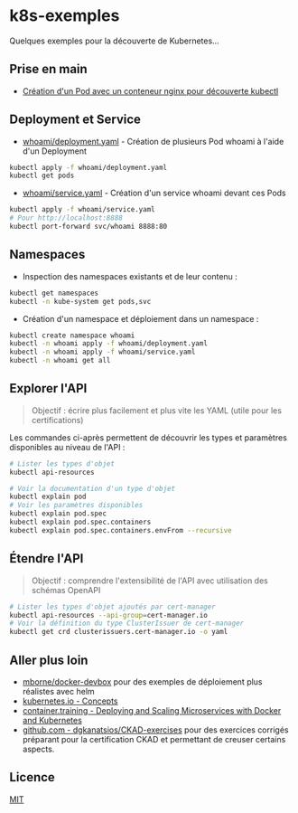 # k8s-exemples

Quelques exemples pour la découverte de Kubernetes...

## Prise en main

* [Création d'un Pod avec un conteneur nginx pour découverte kubectl](pod-nginx.md)

## Deployment et Service

* [whoami/deployment.yaml](whoami/deployment.yaml) - Création de plusieurs Pod whoami à l'aide d'un Deployment

```bash
kubectl apply -f whoami/deployment.yaml
kubectl get pods
```

* [whoami/service.yaml](whoami/service.yaml) - Création d'un service whoami devant ces Pods

```bash
kubectl apply -f whoami/service.yaml
# Pour http://localhost:8888
kubectl port-forward svc/whoami 8888:80
```

## Namespaces

* Inspection des namespaces existants et de leur contenu :

```bash
kubectl get namespaces
kubectl -n kube-system get pods,svc
```

* Création d'un namespace et déploiement dans un namespace :

```bash
kubectl create namespace whoami
kubectl -n whoami apply -f whoami/deployment.yaml
kubectl -n whoami apply -f whoami/service.yaml
kubectl -n whoami get all
```

## Explorer l'API

> Objectif : écrire plus facilement et plus vite les YAML (utile pour les certifications)

Les commandes ci-après permettent de découvrir les types et paramètres disponibles au niveau de l'API :

```bash
# Lister les types d'objet
kubectl api-resources

# Voir la documentation d'un type d'objet
kubectl explain pod
# Voir les paramètres disponibles
kubectl explain pod.spec
kubectl explain pod.spec.containers
kubectl explain pod.spec.containers.envFrom --recursive
```

## Étendre l'API

> Objectif : comprendre l'extensibilité de l'API avec utilisation des schémas OpenAPI

```bash
# Lister les types d'objet ajoutés par cert-manager
kubectl api-resources --api-group=cert-manager.io
# Voir la définition du type ClusterIssuer de cert-manager
kubectl get crd clusterissuers.cert-manager.io -o yaml
```

## Aller plus loin

* [mborne/docker-devbox](https://github.com/mborne/docker-devbox) pour des exemples de déploiement plus réalistes avec helm
* [kubernetes.io - Concepts](https://kubernetes.io/docs/concepts/)
* [container.training - Deploying and Scaling Microservices with Docker and Kubernetes](https://container.training/kube-selfpaced.yml.html#1)
* [github.com - dgkanatsios/CKAD-exercises](https://github.com/dgkanatsios/CKAD-exercises/#ckad-exercises) pour des exercices corrigés préparant pour la certification CKAD et permettant de creuser certains aspects.

## Licence

[MIT](LICENSE)
